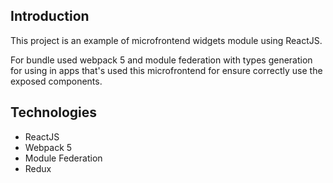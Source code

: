 ## Introduction

This project is an example of microfrontend widgets module using ReactJS.

For bundle used webpack 5 and module federation with types generation for using in apps that's used this microfrontend for ensure correctly use the exposed components.

## Technologies

-   ReactJS
-   Webpack 5
-   Module Federation
-   Redux
